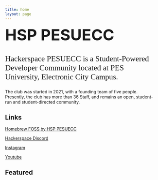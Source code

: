 ```yaml
---
title: home
layout: page
---
```


<!--[image of us](/static/images/home.jpeg)-->

<h1 style="margin-top: 0.4rem; font-family: Inter; font-size: 3.2rem; font-weight: 700;">HSP PESUECC</h1>

<p style="margin-top: 0.4rem; font-size: 1.6rem; font-weight: 350; font-family: AzeretMono;"> Hackerspace PESUECC is a Student-Powered Developer Community located at PES University, Electronic City Campus.</p>

The club was started in 2021, with a founding team of five people. Presently, the club has more than 36 Staff, and remains an open, student-run and student-directed community.

## Links

<div class="home-nav">

[Homebrew FOSS by HSP PESUECC](https://homebrew.hsp-ec.xyz/)

[Hackerspace Discord](https://discord.com/invite/9m7ad5mDVK)

[Instagram](https://www.instagram.com/hsp.pesuecc/)

[Youtube](https://www.youtube.com/channel/UCtFFsoFIBV0udCCf6ryNFAQ)

</div>

## Featured
